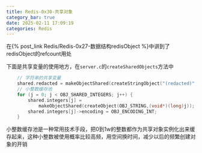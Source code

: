 ```yaml
---
title: Redis-0x30-共享对象
category_bar: true
date: 2025-02-11 17:09:19
categories: Redis
---
```


在{% post_link Redis/Redis-0x27-数据结构redisObject %}中讲到了redisObject的refcount用处

下面是共享变量的使用地方，在`server.c`的`createSharedObjects`方法中

```c
    // 字符串的共享变量
    shared.redacted = makeObjectShared(createStringObject("(redacted)",10));
    // 小整数缓存池
    for (j = 0; j < OBJ_SHARED_INTEGERS; j++) {
        shared.integers[j] =
            makeObjectShared(createObject(OBJ_STRING,(void*)(long)j));
        shared.integers[j]->encoding = OBJ_ENCODING_INT;
    }
```

小整数缓存池是一种常用技术手段，把0到1w的整数都作为共享对象实例化出来缓存起来，这种小整数被使用概率比较高频，用空间换时间，减少以后的频繁创建对象的开销
